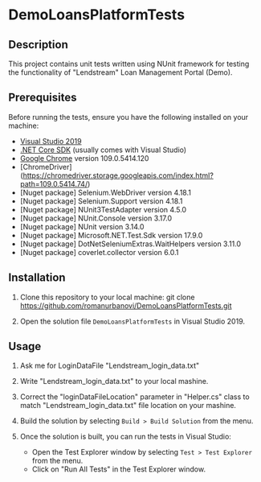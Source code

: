#  DemoLoansPlatformTests

## Description
This project contains unit tests written using NUnit framework for testing the functionality of "Lendstream" Loan Management Portal (Demo).

## Prerequisites
Before running the tests, ensure you have the following installed on your machine:
- [Visual Studio 2019](https://visualstudio.microsoft.com/downloads/)
- [.NET Core SDK](https://dotnet.microsoft.com/download) (usually comes with Visual Studio)
- [Google Chrome](https://www.google.com/chrome/) version 109.0.5414.120
- [ChromeDriver] (https://chromedriver.storage.googleapis.com/index.html?path=109.0.5414.74/)
- [Nuget package] Selenium.WebDriver version 4.18.1
- [Nuget package] Selenium.Support version 4.18.1
- [Nuget package] NUnit3TestAdapter version 4.5.0
- [Nuget package] NUnit.Console version 3.17.0
- [Nuget package] NUnit version 3.14.0
- [Nuget package] Microsoft.NET.Test.Sdk version 17.9.0
- [Nuget package] DotNetSeleniumExtras.WaitHelpers version 3.11.0
- [Nuget package] coverlet.collector version 6.0.1

## Installation
1. Clone this repository to your local machine:
    git clone https://github.com/romanurbanovi/DemoLoansPlatformTests.git

2. Open the solution file `DemoLoansPlatformTests` in Visual Studio 2019.

## Usage
1. Ask me for LoginDataFile "Lendstream_login_data.txt"

2. Write "Lendstream_login_data.txt" to your local mashine.

3. Correct the "loginDataFileLocation" parameter in "Helper.cs" class to match "Lendstream_login_data.txt" file location on your mashine.

4. Build the solution by selecting `Build > Build Solution` from the menu.

5. Once the solution is built, you can run the tests in Visual Studio:
   - Open the Test Explorer window by selecting `Test > Test Explorer` from the menu.
   - Click on "Run All Tests" in the Test Explorer window.
